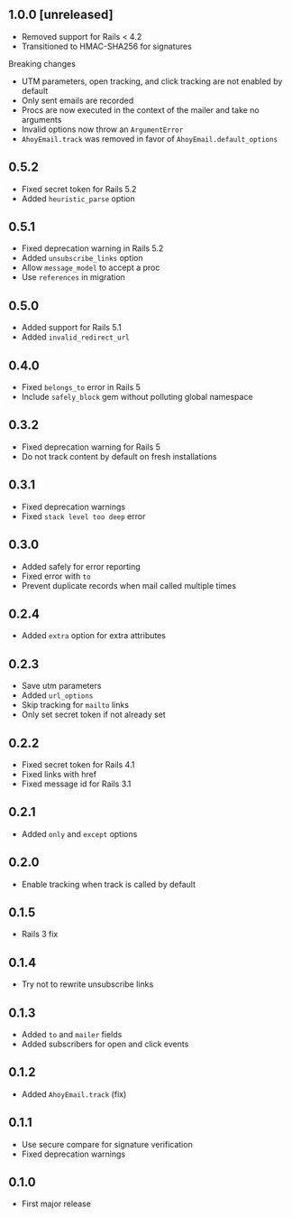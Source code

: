 ## 1.0.0 [unreleased]

- Removed support for Rails < 4.2
- Transitioned to HMAC-SHA256 for signatures

Breaking changes

- UTM parameters, open tracking, and click tracking are not enabled by default
- Only sent emails are recorded
- Procs are now executed in the context of the mailer and take no arguments
- Invalid options now throw an `ArgumentError`
- `AhoyEmail.track` was removed in favor of `AhoyEmail.default_options`

## 0.5.2

- Fixed secret token for Rails 5.2
- Added `heuristic_parse` option

## 0.5.1

- Fixed deprecation warning in Rails 5.2
- Added `unsubscribe_links` option
- Allow `message_model` to accept a proc
- Use `references` in migration

## 0.5.0

- Added support for Rails 5.1
- Added `invalid_redirect_url`

## 0.4.0

- Fixed `belongs_to` error in Rails 5
- Include `safely_block` gem without polluting global namespace

## 0.3.2

- Fixed deprecation warning for Rails 5
- Do not track content by default on fresh installations

## 0.3.1

- Fixed deprecation warnings
- Fixed `stack level too deep` error

## 0.3.0

- Added safely for error reporting
- Fixed error with `to`
- Prevent duplicate records when mail called multiple times

## 0.2.4

- Added `extra` option for extra attributes

## 0.2.3

- Save utm parameters
- Added `url_options`
- Skip tracking for `mailto` links
- Only set secret token if not already set

## 0.2.2

- Fixed secret token for Rails 4.1
- Fixed links with href
- Fixed message id for Rails 3.1

## 0.2.1

- Added `only` and `except` options

## 0.2.0

- Enable tracking when track is called by default

## 0.1.5

- Rails 3 fix

## 0.1.4

- Try not to rewrite unsubscribe links

## 0.1.3

- Added `to` and `mailer` fields
- Added subscribers for open and click events

## 0.1.2

- Added `AhoyEmail.track` (fix)

## 0.1.1

- Use secure compare for signature verification
- Fixed deprecation warnings

## 0.1.0

- First major release
